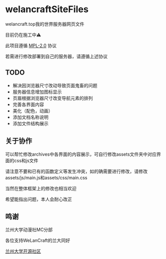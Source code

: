 # welancraftSiteFiles
welancraft.top我的世界服务器网页文件

目前仍在施工中⚠

此项目遵循 [MPL-2.0](https://github.com/royenheart/welancraftSiteFiles/blob/main/LICENSE) 协议

若需进行修改部署到自己的服务器，请遵循上述协议

## TODO

- 解决因浏览器尺寸改动导致页面鬼畜的问题
- 服务器信息增加图标显示
- 页眉根据浏览器尺寸改变导航元素的排列
- 完善各界面内容
- 美化（配色，动画）
- 添加文档名称说明
- 添加文件结构展示

## 关于协作

可以帮忙修改archives中各界面的内容展示，可自行修改assets文件夹中对应界面的css和js文件

请注意不要和已有的函数定义等发生冲突，如的确需要进行修改，请修改assets/js/main.js和assets/css/main.css

当然在整体框架上的修改也相当欢迎

希望能指出问题，本人会耐心改正

## 鸣谢

兰州大学动漫社MC分部

各位支持WeLanCraft的兰大同好

[兰州大学开源社区](https://github.com/LZUOSS)
